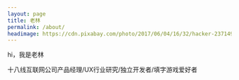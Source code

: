 ```yaml
---
layout: page
title: 老林
permalink: /about/
headimage: https://cdn.pixabay.com/photo/2017/06/04/16/32/hacker-2371490_1280.jpg
---
```

hi，我是老林

十八线互联网公司产品经理/UX行业研究/独立开发者/填字游戏爱好者



<style>
  .page-content:before {
    background-image: url('{{ page.headimage }}');
    display: block;
  }

  .page-content:after {
    display: block;
  }
</style>
